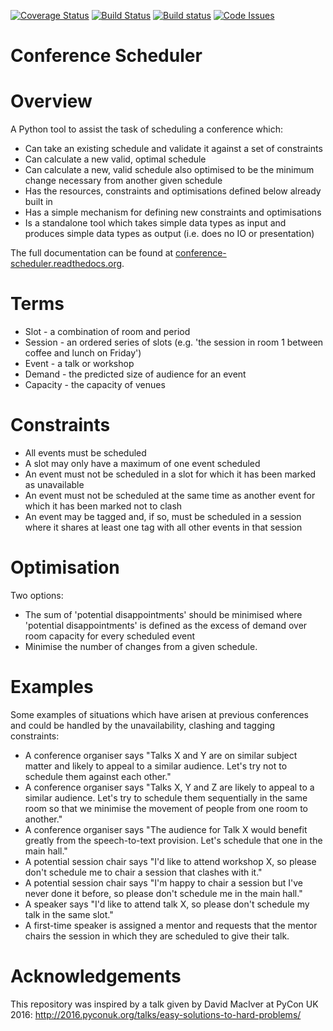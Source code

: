[![Coverage Status](https://coveralls.io/repos/github/PyconUK/ConferenceScheduler/badge.svg?branch=master)](https://coveralls.io/github/PyconUK/ConferenceScheduler?branch=master) [![Build Status](https://travis-ci.org/PyconUK/ConferenceScheduler.svg?branch=master)](https://travis-ci.org/PyconUK/ConferenceScheduler) [![Build status](https://ci.appveyor.com/api/projects/status/cvi70xoqqbwnwxdy?svg=true)](https://ci.appveyor.com/project/meatballs/conferencescheduler) [![Code Issues](https://www.quantifiedcode.com/api/v1/project/db6b0af308a947d098c5f6205e2a90b4/badge.svg)](https://www.quantifiedcode.com/app/project/db6b0af308a947d098c5f6205e2a90b4)

# Conference Scheduler

# Overview
A Python tool to assist the task of scheduling a conference which:
* Can take an existing schedule and validate it against a set of constraints
* Can calculate a new valid, optimal schedule
* Can calculate a new, valid schedule also optimised to be the minimum change necessary from another given schedule
* Has the resources, constraints and optimisations defined below already built in
* Has a simple mechanism for defining new constraints and optimisations
* Is a standalone tool which takes simple data types as input and produces simple data types as output (i.e. does no IO or presentation)

The full documentation can be found at [conference-scheduler.readthedocs.org](http://conference-scheduler.readthedocs.org/).

# Terms
* Slot - a combination of room and period
* Session -  an ordered series of slots (e.g. 'the session in room 1 between coffee and lunch on Friday')
* Event - a talk or workshop
* Demand - the predicted size of audience for an event
* Capacity - the capacity of venues

# Constraints
* All events must be scheduled
* A slot may only have a maximum of one event scheduled
* An event must not be scheduled in a slot for which it has been marked as unavailable
* An event must not be scheduled at the same time as another event for which it has been marked not to clash
* An event may be tagged and, if so, must be scheduled in a session where it shares at least one tag with all other events in that session

# Optimisation
Two options:

* The sum of 'potential disappointments' should be minimised where 'potential disappointments' is defined as the excess of demand over room capacity for every scheduled event
* Minimise the number of changes from a given schedule.

# Examples
Some examples of situations which have arisen at previous conferences and could be handled by the unavailability, clashing and tagging constraints:
* A conference organiser says "Talks X and Y are on similar subject matter and likely to appeal to a similar audience. Let's try not to schedule them against each other."
* A conference organiser says "Talks X, Y and Z are likely to appeal to a similar audience. Let's try to schedule them sequentially in the same room so that we minimise the movement of people from one room to another."
* A conference organiser says "The audience for Talk X would benefit greatly from the speech-to-text provision. Let's schedule that one in the main hall."
* A potential session chair says "I'd like to attend workshop X, so please don't schedule me to chair a session that clashes with it."
* A potential session chair says "I'm happy to chair a session but I've never done it before, so please don't schedule me in the main hall."
* A speaker says "I'd like to attend talk X, so please don't schedule my talk in the same slot."
* A first-time speaker is assigned a mentor and requests that the mentor chairs the session in which they are scheduled to give their talk.

# Acknowledgements
This repository was inspired by a talk given by David MacIver at PyCon UK 2016: http://2016.pyconuk.org/talks/easy-solutions-to-hard-problems/
